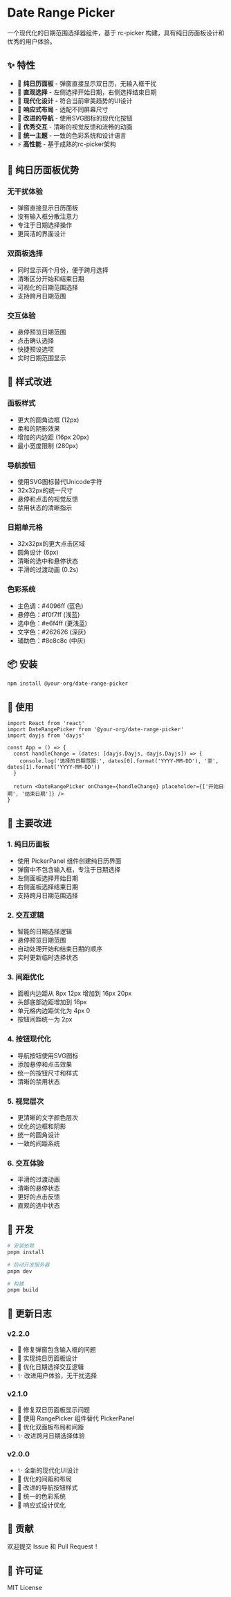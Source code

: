 # Date Range Picker

一个现代化的日期范围选择器组件，基于 rc-picker 构建，具有纯日历面板设计和优秀的用户体验。

## ✨ 特性

- 📅 **纯日历面板** - 弹窗直接显示双日历，无输入框干扰
- 🎯 **直观选择** - 左侧选择开始日期，右侧选择结束日期
- 🎨 **现代化设计** - 符合当前审美趋势的UI设计
- 📱 **响应式布局** - 适配不同屏幕尺寸
- 🔘 **改进的导航** - 使用SVG图标的现代化按钮
- 🎯 **优秀交互** - 清晰的视觉反馈和流畅的动画
- 🌈 **统一主题** - 一致的色彩系统和设计语言
- ⚡ **高性能** - 基于成熟的rc-picker架构

## 📅 纯日历面板优势

### 无干扰体验

- 弹窗直接显示日历面板
- 没有输入框分散注意力
- 专注于日期选择操作
- 更简洁的界面设计

### 双面板选择

- 同时显示两个月份，便于跨月选择
- 清晰区分开始和结束日期
- 可视化的日期范围选择
- 支持跨月日期范围

### 交互体验

- 悬停预览日期范围
- 点击确认选择
- 快捷预设选项
- 实时日期范围显示

## 🎨 样式改进

### 面板样式

- 更大的圆角边框 (12px)
- 柔和的阴影效果
- 增加的内边距 (16px 20px)
- 最小宽度限制 (280px)

### 导航按钮

- 使用SVG图标替代Unicode字符
- 32x32px的统一尺寸
- 悬停和点击的视觉反馈
- 禁用状态的清晰指示

### 日期单元格

- 32x32px的更大点击区域
- 圆角设计 (6px)
- 清晰的选中和悬停状态
- 平滑的过渡动画 (0.2s)

### 色彩系统

- 主色调：#4096ff (蓝色)
- 悬停色：#f0f7ff (浅蓝)
- 选中色：#e6f4ff (更浅蓝)
- 文字色：#262626 (深灰)
- 辅助色：#8c8c8c (中灰)

## 📦 安装

```bash
npm install @your-org/date-range-picker
```

## 🚀 使用

```tsx
import React from 'react'
import DateRangePicker from '@your-org/date-range-picker'
import dayjs from 'dayjs'

const App = () => {
  const handleChange = (dates: [dayjs.Dayjs, dayjs.Dayjs]) => {
    console.log('选择的日期范围:', dates[0].format('YYYY-MM-DD'), '至', dates[1].format('YYYY-MM-DD'))
  }

  return <DateRangePicker onChange={handleChange} placeholder={['开始日期', '结束日期']} />
}
```

## 🎯 主要改进

### 1. 纯日历面板

- 使用 PickerPanel 组件创建纯日历界面
- 弹窗中不包含输入框，专注于日期选择
- 左侧面板选择开始日期
- 右侧面板选择结束日期
- 支持跨月日期范围选择

### 2. 交互逻辑

- 智能的日期选择逻辑
- 悬停预览日期范围
- 自动处理开始和结束日期的顺序
- 实时更新临时选择状态

### 3. 间距优化

- 面板内边距从 8px 12px 增加到 16px 20px
- 头部底部边距增加到 16px
- 单元格内边距优化为 4px 0
- 按钮间距统一为 2px

### 4. 按钮现代化

- 导航按钮使用SVG图标
- 添加悬停和点击效果
- 统一的按钮尺寸和样式
- 清晰的禁用状态

### 5. 视觉层次

- 更清晰的文字颜色层次
- 优化的边框和阴影
- 统一的圆角设计
- 一致的间距系统

### 6. 交互体验

- 平滑的过渡动画
- 清晰的悬停状态
- 更好的点击反馈
- 直观的选中状态

## 🔧 开发

```bash
# 安装依赖
pnpm install

# 启动开发服务器
pnpm dev

# 构建
pnpm build
```

## 📝 更新日志

### v2.2.0

- 🐛 修复弹窗包含输入框的问题
- 📅 实现纯日历面板设计
- 🎯 优化日期选择交互逻辑
- ✨ 改进用户体验，无干扰选择

### v2.1.0

- 🐛 修复双日历面板显示问题
- 📅 使用 RangePicker 组件替代 PickerPanel
- 🎨 优化双面板布局和间距
- ✨ 改进跨月日期选择体验

### v2.0.0

- ✨ 全新的现代化UI设计
- 🎨 优化的间距和布局
- 🔘 改进的导航按钮样式
- 🌈 统一的色彩系统
- 📱 响应式设计优化

## 🤝 贡献

欢迎提交 Issue 和 Pull Request！

## 📝 许可证

MIT License
